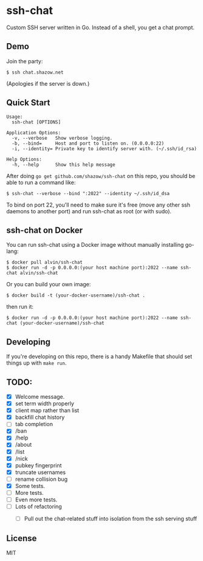# ssh-chat

Custom SSH server written in Go. Instead of a shell, you get a chat prompt.

## Demo

Join the party:

```
$ ssh chat.shazow.net
```

(Apologies if the server is down.)


## Quick Start

```
Usage:
  ssh-chat [OPTIONS]

Application Options:
  -v, --verbose   Show verbose logging.
  -b, --bind=     Host and port to listen on. (0.0.0.0:22)
  -i, --identity= Private key to identify server with. (~/.ssh/id_rsa)

Help Options:
  -h, --help      Show this help message
```

After doing `go get github.com/shazow/ssh-chat` on this repo, you should be able
to run a command like:

```
$ ssh-chat --verbose --bind ":2022" --identity ~/.ssh/id_dsa
```

To bind on port 22, you'll need to make sure it's free (move any other ssh
daemons to another port) and run ssh-chat as root (or with sudo).

## ssh-chat on Docker

You can run ssh-chat using a Docker image without manually installing go-lang:

```
$ docker pull alvin/ssh-chat
$ docker run -d -p 0.0.0.0:(your host machine port):2022 --name ssh-chat alvin/ssh-chat
```

Or you can build your own image:

```
$ docker build -t (your-docker-username)/ssh-chat .
```

then run it:

```
$ docker run -d -p 0.0.0.0:(your host machine port):2022 --name ssh-chat (your-docker-username)/ssh-chat
```

## Developing

If you're developing on this repo, there is a handy Makefile that should set
things up with `make run`.


## TODO:

* [x] Welcome message.
* [x] set term width properly
* [x] client map rather than list
* [x] backfill chat history
* [ ] tab completion
* [x] /ban
* [x] /help
* [x] /about
* [x] /list
* [x] /nick
* [x] pubkey fingerprint
* [x] truncate usernames
* [ ] rename collision bug
* [x] Some tests.
* [ ] More tests.
* [ ] Even more tests.
* [ ] Lots of refactoring
  * [ ] Pull out the chat-related stuff into isolation from the ssh serving
    stuff


## License

MIT
